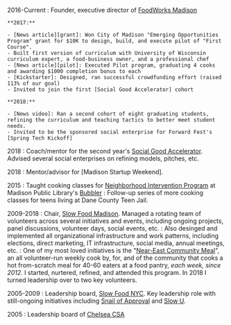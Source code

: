 2016-Current
:   Founder, executive director of [FoodWorks Madison]

    **2017:**

    - [News article][grant]: Won City of Madison "Emerging Opportunities Program" grant for $10K to design, build, and execute pilot of "First Course".
    - Built first version of curriculum with University of Wisconsin curriculum expert, a food-business owner, and a professional chef
    - [News article][pilot]: Executed Pilot program, graduating 4 cooks and awarding $1000 completion bonus to each
    - [Kickstarter]: Designed, ran successful crowdfunding effort (raised 113% of our goal)
    - Invited to join the first [Social Good Accelerator] cohort

    **2018:**

    - [News video]: Ran a second cohort of eight graduating students, refining the curriculum and teaching tactics to better meet student needs.
    - Invited to be the sponsored social enterprise for Forward Fest's [Spring Tech Kickoff]

2018
:   Coach/mentor for the second year's [Social Good Accelerator]. Advised several social enterprises on refining models, pitches, etc.

2018
:   Mentor/advisor for [Madison Startup Weekend].

2015
:   Taught cooking classes for [Neighborhood Intervention Program] at Madison Public Library's [Bubbler]
:   Follow-up series of more cooking classes for teens living at Dane County Teen Jail. 

2009-2018
:   Chair, [Slow Food Madison]. Managed a rotating team of volunteers across several initiatives and events, including ongoing projects, panel discussions, volunteer days, social events, etc.
:   Also desinged and implemented all organizational infrastructure and work patterns, including elections, direct marketing, IT infrastructure, social media, annual meetings, etc.
:   One of my most loved initiatives is the "[Near-East Community Meal]", an all volunteer-run weekly cook by, for, and of the community that cooks a hot from-scratch meal for 40-60 eaters at a food pantry, *each week, since 2012*. I started, nurtered, refined, and attended this program. In 2018 I turned leadership over to two key volunteers.

2005-2009
:   Leadership board, [Slow Food NYC]. Key leadership role with still-ongoing initiatives including [Snail of Approval] and [Slow U].

2005
:   Leadership board of [Chelsea CSA]


[Chelsea CSA]: http://www.chelseacsa.org/
[Slow Food NYC]: http://slowfoodnyc.org
[Slow Food Madison]: http://slowfoodmadison.org
[FoodWorks Madison]: http://www.foodworksmadison.org
[grant]: https://madison.com/ct/news/local/culinary-training-initiative-lands-k-in-funding-from-city/article_64237ca0-605a-57ee-b9e2-0355d1302a1a.html
[pilot]: https://madison.com/ct/entertainment/dining/culinary-training-program-foodworks-creates-cooks-from-scratch/article_a21fed2b-51ca-55a5-8e8a-8a45d0f280c0.html
[Kickstarter]: https://www.kickstarter.com/projects/foodworks-msn/first-course-training-for-professional-kitchen-job
[Social Good Accelerator]: https://socialgoodmadison.org/
[News Video]: http://fox47.com/news/local/special-report-foodworks-madison-bridging-culinary-gap
[Spring Tech Kickoff]: http://www.capitalentrepreneurs.com/2018-spring-tech-kickoff/
[Snail of Approval]: http://www.slowfoodnyc.org/snail-of-approval
[Slow U]: http://www.slowfoodnyc.org/slowu
[Neighborhood Intervention Program]: http://www.capitalcityhues.com/100217NIPS.html
[Bubbler]: http://madisonbubbler.org/
[Near-East Community Meal]: https://slowfoodmadison.org/food-pantry-meals